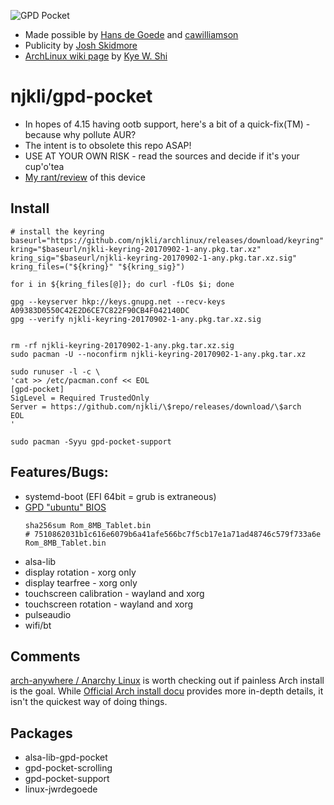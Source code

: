 ![GPD Pocket](https://raw.githubusercontent.com/njkli/gpd-pocket/master/imgs/pocket_arch.png "Yay Gimp!")

* Made possible by [Hans de Goede](https://github.com/jwrdegoede/linux-sunxi) and [cawilliamson](https://github.com/cawilliamson/ansible-gpdpocket)
* Publicity by [Josh Skidmore](https://github.com/joshskidmore)
* [ArchLinux wiki page](https://wiki.archlinux.org/index.php/GPD_Pocket) by [Kye W. Shi](https://github.com/kwshi)

# njkli/gpd-pocket
* In hopes of 4.15 having ootb support, here's a bit of a quick-fix(TM) - because why pollute AUR?
* The intent is to obsolete this repo ASAP!
* USE AT YOUR OWN RISK - read the sources and decide if it's your cup'o'tea
* [My rant/review](https://github.com/njkli/gpd-pocket/blob/master/rant.md) of this device

## Install
```
# install the keyring
baseurl="https://github.com/njkli/archlinux/releases/download/keyring"
kring="$baseurl/njkli-keyring-20170902-1-any.pkg.tar.xz"
kring_sig="$baseurl/njkli-keyring-20170902-1-any.pkg.tar.xz.sig"
kring_files=("${kring}" "${kring_sig}")

for i in ${kring_files[@]}; do curl -fLOs $i; done

gpg --keyserver hkp://keys.gnupg.net --recv-keys A09383D0550C42E2D6CE7C822F90CB4F042140DC
gpg --verify njkli-keyring-20170902-1-any.pkg.tar.xz.sig


rm -rf njkli-keyring-20170902-1-any.pkg.tar.xz.sig
sudo pacman -U --noconfirm njkli-keyring-20170902-1-any.pkg.tar.xz

sudo runuser -l -c \
'cat >> /etc/pacman.conf << EOL
[gpd-pocket]
SigLevel = Required TrustedOnly
Server = https://github.com/njkli/\$repo/releases/download/\$arch
EOL
'

sudo pacman -Syyu gpd-pocket-support
```

## Features/Bugs:
* systemd-boot (EFI 64bit = grub is extraneous)
* [GPD "ubuntu" BIOS](http://www.gpd.hk/news.asp?id=1519&selectclassid=002002)
  ```
  sha256sum Rom_8MB_Tablet.bin
  # 7510862031b1c616e6079b6a41afe566bc7f5cb17e1a71ad48746c579f733a6e  Rom_8MB_Tablet.bin
  ```
* alsa-lib
* display rotation - xorg only
* display tearfree - xorg only
* touchscreen calibration - wayland and xorg
* touchscreen rotation - wayland and xorg
* pulseaudio
* wifi/bt

## Comments
[arch-anywhere / Anarchy Linux](https://arch-anywhere.org/) is worth checking out if painless Arch install is the goal.
While [Official Arch install docu](https://wiki.archlinux.org/index.php/Installation_guide) provides more in-depth details, it isn't the quickest way of doing things.

## Packages
* alsa-lib-gpd-pocket
* gpd-pocket-scrolling
* gpd-pocket-support
* linux-jwrdegoede
